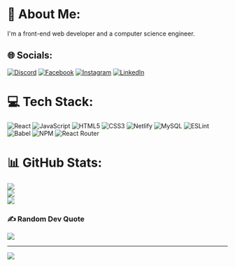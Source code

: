 # 💫 About Me:
I'm a front-end web developer and a computer science engineer. 


## 🌐 Socials:
[![Discord](https://img.shields.io/badge/Discord-%237289DA.svg?logo=discord&logoColor=white)](https://discord.gg/pps#8435) [![Facebook](https://img.shields.io/badge/Facebook-%231877F2.svg?logo=Facebook&logoColor=white)](https://facebook.com/https://www.facebook.com/prakharpratapsingh97/) [![Instagram](https://img.shields.io/badge/Instagram-%23E4405F.svg?logo=Instagram&logoColor=white)](https://instagram.com/https://www.instagram.com/prakharpratap97/) [![LinkedIn](https://img.shields.io/badge/LinkedIn-%230077B5.svg?logo=linkedin&logoColor=white)](https://linkedin.com/in/https://www.linkedin.com/in/prakharpratap97-5190b9b2/) 

# 💻 Tech Stack:
![React](https://img.shields.io/badge/react-%2320232a.svg?style=for-the-badge&logo=react&logoColor=%2361DAFB) ![JavaScript](https://img.shields.io/badge/javascript-%23323330.svg?style=for-the-badge&logo=javascript&logoColor=%23F7DF1E) ![HTML5](https://img.shields.io/badge/html5-%23E34F26.svg?style=for-the-badge&logo=html5&logoColor=white) ![CSS3](https://img.shields.io/badge/css3-%231572B6.svg?style=for-the-badge&logo=css3&logoColor=white) ![Netlify](https://img.shields.io/badge/netlify-%23000000.svg?style=for-the-badge&logo=netlify&logoColor=#00C7B7) ![MySQL](https://img.shields.io/badge/mysql-%2300f.svg?style=for-the-badge&logo=mysql&logoColor=white) ![ESLint](https://img.shields.io/badge/ESLint-4B3263?style=for-the-badge&logo=eslint&logoColor=white) ![Babel](https://img.shields.io/badge/Babel-F9DC3e?style=for-the-badge&logo=babel&logoColor=black) ![NPM](https://img.shields.io/badge/NPM-%23000000.svg?style=for-the-badge&logo=npm&logoColor=white) ![React Router](https://img.shields.io/badge/React_Router-CA4245?style=for-the-badge&logo=react-router&logoColor=white)
# 📊 GitHub Stats:
![](https://github-readme-stats.vercel.app/api?username=prakharpratap97&theme=dark&hide_border=false&include_all_commits=false&count_private=false)<br/>
![](https://github-readme-streak-stats.herokuapp.com/?user=prakharpratap97&theme=dark&hide_border=false)<br/>
![](https://github-readme-stats.vercel.app/api/top-langs/?username=prakharpratap97&theme=dark&hide_border=false&include_all_commits=false&count_private=false&layout=compact)

### ✍️ Random Dev Quote
![](https://quotes-github-readme.vercel.app/api?type=horizontal&theme=radical)

---
[![](https://visitcount.itsvg.in/api?id=prakharpratap97&icon=0&color=0)](https://visitcount.itsvg.in)

<!-- Proudly created with GPRM ( https://gprm.itsvg.in ) -->
